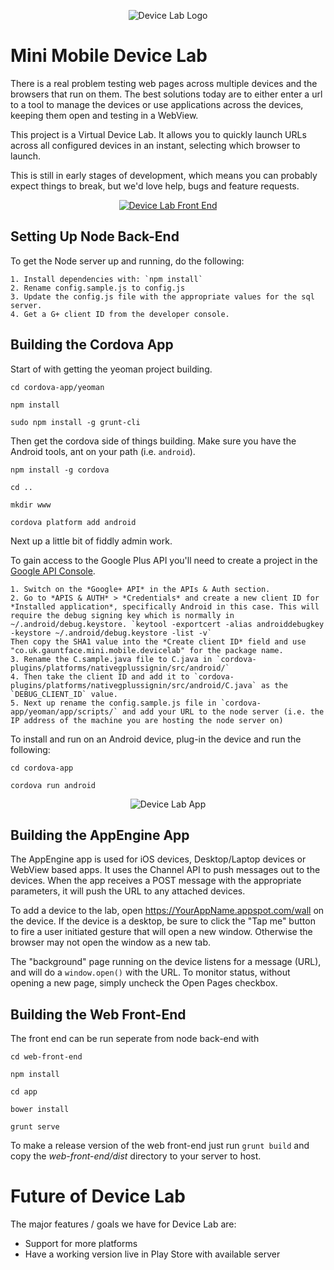 <p align="center">
  <img src="http://i.imgur.com/ZT75eem.png" alt="Device Lab Logo"/>
</p>



Mini Mobile Device Lab
======================

There is a real problem testing web pages across multiple devices and the browsers that run on them. The best solutions today are to either enter a url to a tool to manage the devices or use applications across the devices, keeping them open and testing in a WebView.

This project is a Virtual Device Lab. It allows you to quickly launch URLs across all configured devices in an instant, selecting which browser to launch.

This is still in early stages of development, which means you can probably expect things to break, but we'd love help, bugs and feature requests.

<p align="center">
  <a href="http://youtu.be/DgwntGgosTQ">
  	<img src="http://i.imgur.com/8Pyoc1E.png" alt="Device Lab Front End"/>
  </a>
</p>

Setting Up Node Back-End
------------------------

To get the Node server up and running, do the following:

	1. Install dependencies with: `npm install`
	2. Rename config.sample.js to config.js
	3. Update the config.js file with the appropriate values for the sql server.
	4. Get a G+ client ID from the developer console.


Building the Cordova App
------------------------

Start of with getting the yeoman project building.

`cd cordova-app/yeoman`

`npm install`

`sudo npm install -g grunt-cli`

Then get the cordova side of things building. Make sure you have the Android tools, ant on your path (i.e. `android`).

`npm install -g cordova`

`cd ..`

`mkdir www`

`cordova platform add android`

Next up a little bit of fiddly admin work.

To gain access to the Google Plus API you'll need to create a project in the [Google API Console](https://code.google.com/apis/console/).

    1. Switch on the *Google+ API* in the APIs & Auth section.
    2. Go to *APIS & AUTH* > *Credentials* and create a new client ID for *Installed application*, specifically Android in this case. This will require the debug signing key which is normally in ~/.android/debug.keystore. `keytool -exportcert -alias androiddebugkey -keystore ~/.android/debug.keystore -list -v`
    Then copy the SHA1 value into the *Create client ID* field and use "co.uk.gauntface.mini.mobile.devicelab" for the package name.
    3. Rename the C.sample.java file to C.java in `cordova-plugins/platforms/nativegplussignin/src/android/`
	4. Then take the client ID and add it to `cordova-plugins/platforms/nativegplussignin/src/android/C.java` as the  `DEBUG_CLIENT_ID` value.
	5. Next up rename the config.sample.js file in `cordova-app/yeoman/app/scripts/` and add your URL to the node server (i.e. the IP address of the machine you are hosting the node server on)

To install and run on an Android device, plug-in the device and run the following:

`cd cordova-app`

`cordova run android`

<p align="center">
  <img src="http://i.imgur.com/uKCv5d1.png" alt="Device Lab App"/>
</p>

Building the AppEngine App
--------------------------

The AppEngine app is used for iOS devices, Desktop/Laptop devices or WebView
based apps.  It uses the Channel API to push messages out to the devices. 
When the app receives a POST message with the appropriate parameters, it 
will push the URL to any attached devices.

To add a device to the lab, open https://YourAppName.appspot.com/wall on the
device.  If the device is a desktop, be sure to click the "Tap me" button to
fire a user initiated gesture that will open a new window.  Otherwise the
browser may not open the window as a new tab.

The "background" page running on the device listens for a message (URL), and
will do a `window.open()` with the URL. To monitor status, without opening
a new page, simply uncheck the Open Pages checkbox.


Building the Web Front-End
---------------------------

The front end can be run seperate from node back-end with

`cd web-front-end`

`npm install`

`cd app`

`bower install`

`grunt serve`

To make a release version of the web front-end just run `grunt build` and copy the *web-front-end/dist* directory to your server to host.

Future of Device Lab
=====================

The major features / goals we have for Device Lab are:
- Support for more platforms
- Have a working version live in Play Store with available server
